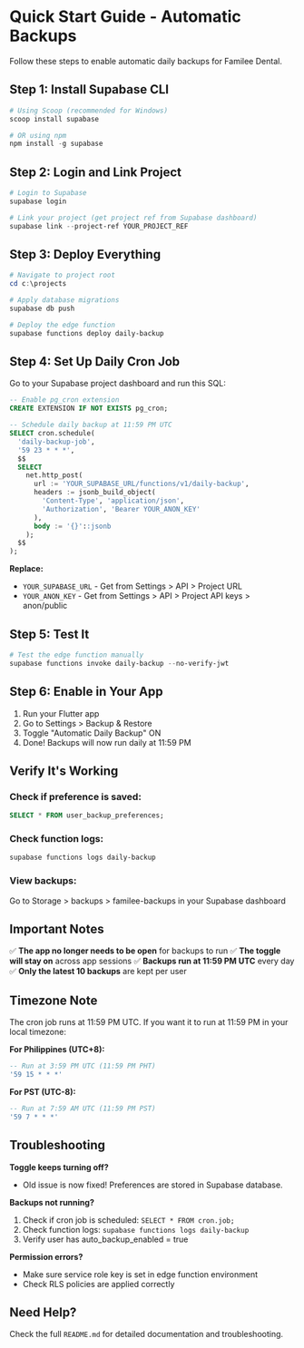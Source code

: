 # Quick Start Guide - Automatic Backups

Follow these steps to enable automatic daily backups for Familee Dental.

## Step 1: Install Supabase CLI

```powershell
# Using Scoop (recommended for Windows)
scoop install supabase

# OR using npm
npm install -g supabase
```

## Step 2: Login and Link Project

```powershell
# Login to Supabase
supabase login

# Link your project (get project ref from Supabase dashboard)
supabase link --project-ref YOUR_PROJECT_REF
```

## Step 3: Deploy Everything

```powershell
# Navigate to project root
cd c:\projects

# Apply database migrations
supabase db push

# Deploy the edge function
supabase functions deploy daily-backup
```

## Step 4: Set Up Daily Cron Job

Go to your Supabase project dashboard and run this SQL:

```sql
-- Enable pg_cron extension
CREATE EXTENSION IF NOT EXISTS pg_cron;

-- Schedule daily backup at 11:59 PM UTC
SELECT cron.schedule(
  'daily-backup-job',
  '59 23 * * *',
  $$
  SELECT
    net.http_post(
      url := 'YOUR_SUPABASE_URL/functions/v1/daily-backup',
      headers := jsonb_build_object(
        'Content-Type', 'application/json',
        'Authorization', 'Bearer YOUR_ANON_KEY'
      ),
      body := '{}'::jsonb
    );
  $$
);
```

**Replace:**
- `YOUR_SUPABASE_URL` - Get from Settings > API > Project URL
- `YOUR_ANON_KEY` - Get from Settings > API > Project API keys > anon/public

## Step 5: Test It

```powershell
# Test the edge function manually
supabase functions invoke daily-backup --no-verify-jwt
```

## Step 6: Enable in Your App

1. Run your Flutter app
2. Go to Settings > Backup & Restore
3. Toggle "Automatic Daily Backup" ON
4. Done! Backups will now run daily at 11:59 PM

## Verify It's Working

### Check if preference is saved:
```sql
SELECT * FROM user_backup_preferences;
```

### Check function logs:
```powershell
supabase functions logs daily-backup
```

### View backups:
Go to Storage > backups > familee-backups in your Supabase dashboard

## Important Notes

✅ **The app no longer needs to be open** for backups to run
✅ **The toggle will stay on** across app sessions
✅ **Backups run at 11:59 PM UTC** every day
✅ **Only the latest 10 backups** are kept per user

## Timezone Note

The cron job runs at 11:59 PM UTC. If you want it to run at 11:59 PM in your local timezone:

**For Philippines (UTC+8):**
```sql
-- Run at 3:59 PM UTC (11:59 PM PHT)
'59 15 * * *'
```

**For PST (UTC-8):**
```sql
-- Run at 7:59 AM UTC (11:59 PM PST)
'59 7 * * *'
```

## Troubleshooting

**Toggle keeps turning off?**
- Old issue is now fixed! Preferences are stored in Supabase database.

**Backups not running?**
1. Check if cron job is scheduled: `SELECT * FROM cron.job;`
2. Check function logs: `supabase functions logs daily-backup`
3. Verify user has auto_backup_enabled = true

**Permission errors?**
- Make sure service role key is set in edge function environment
- Check RLS policies are applied correctly

## Need Help?

Check the full `README.md` for detailed documentation and troubleshooting.

